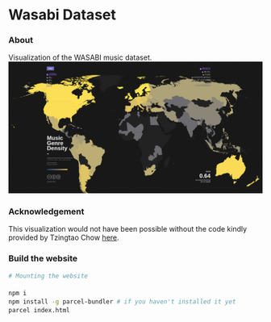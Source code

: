 # Wasabi Dataset

### About

Visualization of the WASABI music dataset.
![image](assets/image_markdown.png)

### Acknowledgement

This visualization would not have been possible without the code kindly provided by Tzingtao Chow [here](https://github.com/ncovis/choropleth).

### Build the website

```sh
# Mounting the website

npm i
npm install -g parcel-bundler # if you haven't installed it yet
parcel index.html
```
